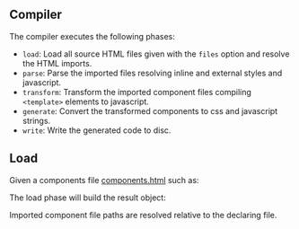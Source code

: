 ## Compiler

The compiler executes the following phases:

* `load`: Load all source HTML files given with the `files` option and resolve the HTML imports.
* `parse`: Parse the imported files resolving inline and external styles and javascript.
* `transform`: Transform the imported component files compiling `<template>` elements to javascript.
* `generate`: Convert the transformed components to css and javascript strings.
* `write`: Write the generated code to disc.

## Load

Given a components file [components.html](/example/compiler/components.html) such as:

<? @source {html} ../../example/compiler/components.html ?>

The load phase will build the result object:

<? @exec {json} node doc/readme/compiler-load.js ?>

Imported component file paths are resolved relative to the declaring file.
